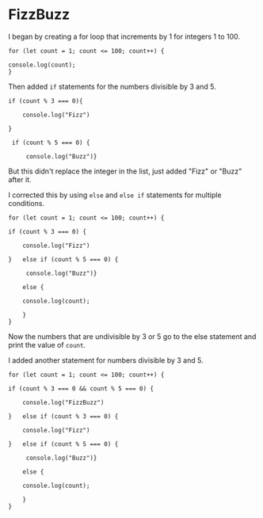 # FizzBuzz

I began by creating a for loop that increments by 1 for integers 1 to 100.

	for (let count = 1; count <= 100; count++) {
	
	console.log(count);
	}

Then added `if` statements for the numbers divisible by 3 and 5. 

	if (count % 3 === 0){
	
		console.log("Fizz")
		
	}
	
	 if (count % 5 === 0) {
		 
		 console.log("Buzz")}

But this didn't replace the integer in the list, just added "Fizz" or "Buzz" after it.

I corrected this by using `else` and `else if` statements for multiple conditions. 

	for (let count = 1; count <= 100; count++) {
	
	if (count % 3 === 0) {
		
		console.log("Fizz")
		
	}   else if (count % 5 === 0) {
		
		 console.log("Buzz")}
		 
        else {
			
        console.log(count);
		
        } 
	}	

  
Now the numbers that are undivisible by 3 or 5 go to the else statement and print the value of `count`.

I added another statement for numbers divisible by 3 and 5.

	for (let count = 1; count <= 100; count++) {
	
	if (count % 3 === 0 && count % 5 === 0) {
		
		console.log("FizzBuzz")
		
    }   else if (count % 3 === 0) {
		
		console.log("Fizz")
		
	}   else if (count % 5 === 0) {
		
		 console.log("Buzz")}
		 
        else {
			
        console.log(count);
		
        } 
	}	
  
  